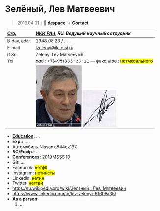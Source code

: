 # Зелёный, Лев Матвеевич
> 2019.04.01 ┊ **🚀 [despace](index.md)** → **[Contact](contact.md)**

|*[Org.](contact.md)*|*[ИКИ РАН](zz_iki_ras.md), RU. Ведущий научный сотрудник*|
|:--|:--|
|B‑day, addr.| 1948.08.23 / … |
|E‑mail| <lzelenyi@iki.rssi.ru> |
|i18n| Zeleny, Lev Matveevich |
|Tel|*раб.:* +7(495)333-33-11 — факс; *моб.:* <mark>нетмобильного</mark> |
|| ![](f/contact/z/zeleniy_001_animated.gif) [![](f/contact/z/zeleniy_001_sign_thumb.jpg)](f/contact/z/zeleniy_001_sign.png) |

   - **[Education](edu.md):** …
   - **Exp.:** …
   - Автомобиль Nissan а844ек197.
   - **SC/Equip.:** …
   - **Conferences:** 2019 [MSSS 10](msss_10.md)
   - Git: …
   - Facebook: <mark>нетфб</mark>
   - Instagram: <mark>нетинсты</mark>
   - LinkedIn: <mark>нетин</mark>
   - Twitter: <mark>неттви</mark>
   - <https://ru.wikipedia.org/wiki/Зелёный,_Лев_Матвеевич>
   - <https://www.linkedin.com/in/lev-zelenyi-61608a35/>
   - **As a person:**
      1. …
